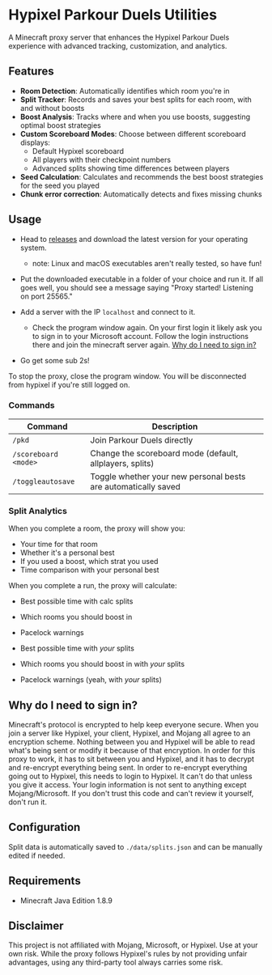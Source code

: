 # Hypixel Parkour Duels Utilities

A Minecraft proxy server that enhances the Hypixel Parkour Duels experience with advanced tracking, customization, and analytics.

## Features

- **Room Detection**: Automatically identifies which room you're in
- **Split Tracker**: Records and saves your best splits for each room, with and without boosts
- **Boost Analysis**: Tracks where and when you use boosts, suggesting optimal boost strategies
- **Custom Scoreboard Modes**: Choose between different scoreboard displays:
  - Default Hypixel scoreboard
  - All players with their checkpoint numbers
  - Advanced splits showing time differences between players
- **Seed Calculation**: Calculates and recommends the best boost strategies for the seed you played
- **Chunk error correction**: Automatically detects and fixes missing chunks
## Usage

- Head to [releases](https://github.com/Real-Parkour-Helper/pkdutils/releases) and download the latest version for your operating system.

  - note: Linux and macOS executables aren't really tested, so have fun!

- Put the downloaded executable in a folder of your choice and run it. If all goes well, you should see a message saying "Proxy started! Listening on port 25565."
- Add a server with the IP `localhost` and connect to it.

  - Check the program window again. On your first login it likely ask you to sign in to your Microsoft account. Follow the login instructions there and join the minecraft server again. [Why do I need to sign in?](#Why-do-I-need-to-sign-in)

- Go get some sub 2s!

To stop the proxy, close the program window. You will be disconnected from hypixel if you're still logged on.

### Commands

| Command              | Description                                                    |
| -------------------- | -------------------------------------------------------------- |
| `/pkd`               | Join Parkour Duels directly                                    |
| `/scoreboard <mode>` | Change the scoreboard mode (default, allplayers, splits)       |
| `/toggleautosave`    | Toggle whether your new personal bests are automatically saved |

### Split Analytics

When you complete a room, the proxy will show you:

- Your time for that room
- Whether it's a personal best
- If you used a boost, which strat you used
- Time comparison with your personal best

When you complete a run, the proxy will calculate:

- Best possible time with calc splits
- Which rooms you should boost in
- Pacelock warnings

- Best possible time with _your_ splits
- Which rooms you should boost in with _your_ splits
- Pacelock warnings (yeah, with _your_ splits)

## Why do I need to sign in?

Minecraft's protocol is encrypted to help keep everyone secure. When you join a server like Hypixel, your client, Hypixel, and Mojang all agree to an encryption scheme. Nothing between you and Hypixel will be able to read what's being sent or modify it because of that encryption. In order for this proxy to work, it has to sit between you and Hypixel, and it has to decrypt and re-encrypt everything being sent. In order to re-encrypt everything going out to Hypixel, this needs to login to Hypixel. It can't do that unless you give it access.
Your login information is not sent to anything except Mojang/Microsoft. If you don't trust this code and can't review it yourself, don't run it.

## Configuration

Split data is automatically saved to `./data/splits.json` and can be manually edited if needed.

## Requirements

- Minecraft Java Edition 1.8.9

## Disclaimer

This project is not affiliated with Mojang, Microsoft, or Hypixel. Use at your own risk. While the proxy follows Hypixel's rules by not providing unfair advantages, using any third-party tool always carries some risk.
